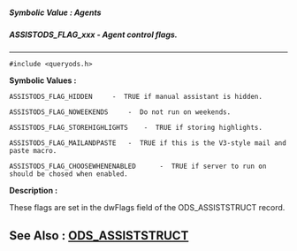 ##### Symbolic Value : Agents
##### ASSISTODS_FLAG_xxx - Agent control flags.
---
```
#include <queryods.h>
```

**Symbolic Values :**

	ASSISTODS_FLAG_HIDDEN	  -  TRUE if manual assistant is hidden.

	ASSISTODS_FLAG_NOWEEKENDS	  -  Do not run on weekends.

	ASSISTODS_FLAG_STOREHIGHLIGHTS	  -  TRUE if storing highlights.

	ASSISTODS_FLAG_MAILANDPASTE	  -  TRUE if this is the V3-style mail and paste macro.

	ASSISTODS_FLAG_CHOOSEWHENENABLED	  -  TRUE if server to run on should be chosed when enabled.


**Description :**

These flags are set in the dwFlags field of the ODS_ASSISTSTRUCT record.


**See Also :**
[ODS_ASSISTSTRUCT](/domino-c-api-docs/reference/Data/ODS_ASSISTSTRUCT)
---

